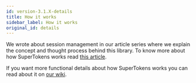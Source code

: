 ```yaml
---
id: version-3.1.X-details
title: How it works
sidebar_label: How it works
original_id: details
---
```


We wrote about session management in our article series where we explain the concept and thought process behind this library. To know more about how SuperTokens works read <a href="https://hackernoon.com/the-best-way-to-securely-manage-user-sessions-91f27eeef460" target="_blank" class="highlighted-link">this article</a>.

If you want more functional details about how SuperTokens works you can read about it on <a href="https://github.com/supertokens/home/wiki/Implementation-logic" target="_blank" class="highlighted-link">our wiki</a>.
